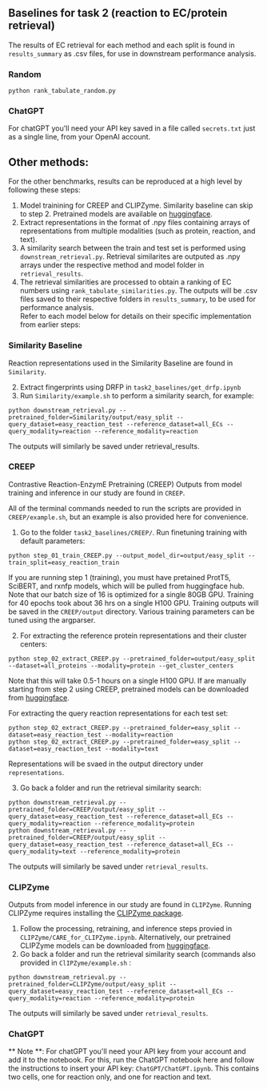 ## Baselines for task 2 (reaction to EC/protein retrieval)
The results of EC retrieval for each method and each split is found in `results_summary` as .csv files, for use in downstream performance analysis. 

### Random
```
python rank_tabulate_random.py
```

### ChatGPT
For chatGPT you'll need your API key saved in a file called `secrets.txt` just as a single line, from your OpenAI account.


## Other methods:
For the other benchmarks, results can be reproduced at a high level  by following these steps: 

1. Model trainining for CREEP and CLIPZyme. Similarity baseline can skip to step 2. Pretrained models are available on [huggingface](https://huggingface.co/jsunn-y/CARE_pretrained).
2. Extract representations in the format of .npy files containing arrays of representations from multiple modalities (such as protein, reaction, and text).
3. A similarity search between the train and test set is performed using `downstream_retrieval.py`. Retrieval similarites are outputed as .npy arrays under the respective method and model folder in `retrieval_results`.
4. The retrieval similarities are processed to obtain a ranking of EC numbers using `rank_tabulate_similarities.py`. The outputs will be .csv files saved to their respective folders in `results_summary`, to be used for performance analysis.  
Refer to each model below for details on their specific implementation from earlier steps:

### Similarity Baseline
Reaction representations used in the Similarity Baseline are found in `Similarity`.

2. Extract fingerprints using DRFP in `task2_baselines/get_drfp.ipynb`
3. Run `Similarity/example.sh` to perform a similarity search, for example:
```
python downstream_retrieval.py --pretrained_folder=Similarity/output/easy_split --query_dataset=easy_reaction_test --reference_dataset=all_ECs --query_modality=reaction --reference_modality=reaction
```
The outputs will similarly be saved under retrieval_results.

### CREEP
Contrastive Reaction-EnzymE Pretraining (CREEP)
Outputs from model training and inference in our study are found in `CREEP`.

All of the terminal commands needed to run the scripts are provided in `CREEP/example.sh`, but an example is also provided here for convenience.

1. Go to the folder `task2_baselines/CREEP/`. Run finetuning training with default parameters:
```
python step_01_train_CREEP.py --output_model_dir=output/easy_split --train_split=easy_reaction_train
```

If you are running step 1 (training), you must have pretained ProtT5, SciBERT, and rxnfp models, which will be pulled from huggingface hub. Note that our batch size of 16 is optimized for a single 80GB GPU. Training for 40 epochs took about 36 hrs on a single H100 GPU. Training outputs will be saved in the `CREEP/output` directory. Various training parameters can be tuned using the argparser.

2. For extracting the reference protein representations and their cluster centers: 
```
python step_02_extract_CREEP.py --pretrained_folder=output/easy_split --dataset=all_proteins --modality=protein --get_cluster_centers
```

Note that this will take 0.5-1 hours on a single H100 GPU. If are manually starting from step 2 using CREEP, pretrained models can be downloaded from [huggingface](https://huggingface.co/jsunn-y/CARE_pretrained).

For extracting the query reaction representations for each test set: 
```
python step_02_extract_CREEP.py --pretrained_folder=easy_split --dataset=easy_reaction_test --modality=reaction
python step_02_extract_CREEP.py --pretrained_folder=easy_split --dataset=easy_reaction_test --modality=text
```
Representations will be svaed in the output directory under `representations`.

3. Go back a folder and run the retrieval similarity search:
```
python downstream_retrieval.py --pretrained_folder=CREEP/output/easy_split --query_dataset=easy_reaction_test --reference_dataset=all_ECs --query_modality=reaction --reference_modality=protein
python downstream_retrieval.py --pretrained_folder=CREEP/output/easy_split --query_dataset=easy_reaction_test --reference_dataset=all_ECs --query_modality=text --reference_modality=protein
```
The outputs will similarly be saved under `retrieval_results`.

### CLIPZyme
Outputs from model inference in our study are found in `CLIPZyme`. Running CLIPZyme requires installing the [CLIPZyme package](https://github.com/pgmikhael/clipzyme).

 1. Follow the processing, retraining, and inference steps provied in `CLIPZyme/CARE_for_CLIPZyme.ipynb`. Alternatively, our pretrained CLIPZyme models can be downloaded from [huggingface](https://huggingface.co/jsunn-y/CARE_pretrained).
 2. Go back a folder and run the retrieval similarity search (commands also provided in `ClIPZyme/example.sh` :
```
python downstream_retrieval.py --pretrained_folder=CLIPZyme/output/easy_split --query_dataset=easy_reaction_test --reference_dataset=all_ECs --query_modality=reaction --reference_modality=protein
```

The outputs will similarly be saved under `retrieval_results`.

### ChatGPT
** Note **: For chatGPT you'll need your API key from your account and add it to the notebook.
For this, run the ChatGPT notebook here and follow the instructions to insert your API key: `ChatGPT/ChatGPT.ipynb`.
This contains two cells, one for reaction only, and one for reaction and text.